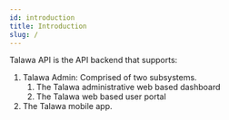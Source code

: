 ```yaml
---
id: introduction
title: Introduction
slug: /
---
```


Talawa API is the API backend that supports:

1. Talawa Admin: Comprised of two subsystems.
   1. The Talawa administrative web based dashboard
   2. The Talawa web based user portal
2. The Talawa mobile app.
